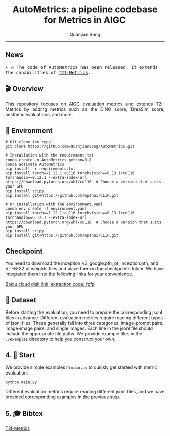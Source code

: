 <div align="center">
<h1>
AutoMetrics: a pipeline codebase for Metrics in AIGC
</h1>

<div>
    <a href='https://github.com/QuanjianSong' target='_blank' style='text-decoration:none'>Quanjian Song</a>
</div>

---

</div>

## News
<pre style="white-space: pre-wrap;">
• 🔥 The code of AutoMetrics has been released. It extends the capabilities of <a href="https://github.com/QuanjianSong/T2I-Metrics">T2I-Metrics</a>.
</pre>
  
## 🎬 Overview
<div align="justify">
This repository focuses on AIGC evaluation metrics and extends T2I-Metrics by adding metrics such as the DINO score, DreaSim score, aesthetic evaluations, and more.
</div>


## 🔧 Environment
```
# Git clone the repo
git clone https://github.com/QuanjianSong/AutoMetrics.git

# Installation with the requirement.txt
conda create -n AutoMetrics python=3.8
conda activate AutoMetrics
pip install -r requirements.txt
pip install torch==1.12.1+cu116 torchvision==0.13.1+cu116 torchaudio==0.12.1 --extra-index-url https://download.pytorch.org/whl/cu116  # Choose a version that suits your GPU
pip install scipy
pip install git+https://github.com/openai/CLIP.git

# Or installation with the environment.yaml
conda env create -f environment.yaml
pip install torch==1.12.1+cu116 torchvision==0.13.1+cu116 torchaudio==0.12.1 --extra-index-url https://download.pytorch.org/whl/cu116  # Choose a version that suits your GPU
pip install scipy
pip install git+https://github.com/openai/CLIP.git
```



## Checkpoint

You need to download the inception_v3_google.pth, pt_inception.pth, and ViT-B-32.pt weights files and place them in the checkpoints folder. We have integrated them into the following links for your convenience.

[Baidu cloud disk link, extraction code: fpfp](https://pan.baidu.com/s/1nGPq5y2OfCumMQkY6ROKGA?)

## 📖 Dataset
Before starting the evaluation, you need to prepare the corresponding jsonl files in advance. Different evaluation metrics require reading different types of jsonl files. These generally fall into three categories: image-prompt pairs, image-image pairs, and single images. Each line in the jsonl file should include the appropriate file paths. We provide example files in the `./examples` directory to help you construct your own.


## 4. 🚀 Start
We provide simple examples in `main.py` to quickly get started with metric evaluation.
```
python main.py
```

Different evaluation metrics require reading different jsonl files, and we have provided corresponding examples in the previous step.

## 5. 🎓 Bibtex
[T2I-Metrics](https://github.com/QuanjianSong/T2I-Metrics)
